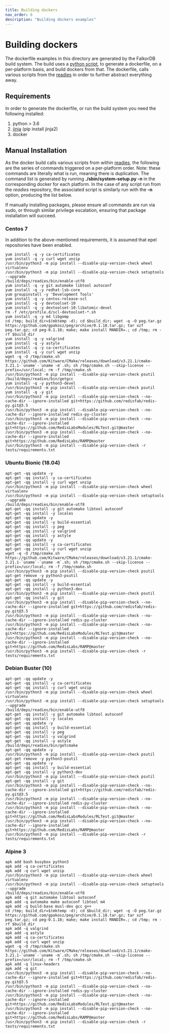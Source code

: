 ```yaml
---
title: Building dockers
nav_order: 6
description: "Building dockers examples"
---
```


# Building dockers

The dockerfile examples in this directory are generated by the FalkorDB build system.  The build uses a [python script](https://github.com/RedisLabsModules/readies/blob/master/bin/dockerwrapper), to generate a dockerfile, on a per-platform basis, and build dockers from that. The dockerfile, calls various scripts from the [readies](https://github.com/redislabsmodules/readies) in order to further abstract everything away.  

## Requirements

In order to generate the dockerfile, or run the build system you need the following installed:

1. python > 3.6
1. [jinja](https://jinja.palletsprojects.com)   (pip install jinja2)
1. docker

## Manual Installation

As the docker build calls various scripts from within [readies](https://github.com/redislabsmodules/readies), the following are the series of commands triggered on a per-platform order. Note: these commands are literally what is run, meaning there is duplication.  The command list is generated by running **./sbin/system-setup.py -n** in the corresponding docker for each platform.  In the case of any script run from the *readies* repository, the associated script is similarly run with the **-n** option, producing the list below.

If manually installing packages, please ensure all commands are run via sudo, or through similar privilege escalation, ensuring that package installation will succeed.

### Centos 7

In addition to the above-mentioned requirements, it is assumed that epel repositories have been enabled.

```
yum install -q -y ca-certificates
yum install -q -y curl wget unzip
/usr/bin/python3 -m pip install --disable-pip-version-check wheel virtualenv
/usr/bin/python3 -m pip install --disable-pip-version-check setuptools --upgrade
/build/deps/readies/bin/enable-utf8
yum install -q -y git automake libtool autoconf
yum install -q -y redhat-lsb-core
yum groupinstall -y 'Development Tools'
yum install -q -y centos-release-scl
yum install -q -y devtoolset-10
yum install -q -y devtoolset-10-libatomic-devel
rm -f /etc/profile.d/scl-devtoolset-*.sh
yum install -q -y m4 libgomp
cd /tmp; build_dir=$(mktemp -d); cd $build_dir; wget -q -O peg.tar.gz https://github.com/gpakosz/peg/archive/0.1.18.tar.gz; tar xzf peg.tar.gz; cd peg-0.1.18; make; make install MANDIR=.; cd /tmp; rm -rf $build_dir
yum install -q -y valgrind
yum install -q -y astyle
yum install -q -y ca-certificates
yum install -q -y curl wget unzip
wget -q -O /tmp/cmake.sh https://github.com/Kitware/CMake/releases/download/v3.21.1/cmake-3.21.1-`uname`-`uname -m`.sh; sh /tmp/cmake.sh --skip-license --prefix=/usr/local; rm -f /tmp/cmake.sh
/usr/bin/python3 -m pip install --disable-pip-version-check psutil
/build/deps/readies/bin/getgcc
yum install -q -y python3-devel
/usr/bin/python3 -m pip install --disable-pip-version-check psutil
yum install -q -y git
/usr/bin/python3 -m pip install --disable-pip-version-check --no-cache-dir --ignore-installed git+https://github.com/redisfab/redis-py.git@3.5
/usr/bin/python3 -m pip install --disable-pip-version-check --no-cache-dir --ignore-installed redis-py-cluster
/usr/bin/python3 -m pip install --disable-pip-version-check --no-cache-dir --ignore-installed git+https://github.com/RedisLabsModules/RLTest.git@master
/usr/bin/python3 -m pip install --disable-pip-version-check --no-cache-dir --ignore-installed git+https://github.com/RedisLabs/RAMP@master
/usr/bin/python3 -m pip install --disable-pip-version-check -r tests/requirements.txt
```

### Ubuntu Bionic (18.04)

```
apt-get -qq update -y
apt-get -qq install -y ca-certificates
apt-get -qq install -y curl wget unzip
/usr/bin/python3 -m pip install --disable-pip-version-check wheel virtualenv
/usr/bin/python3 -m pip install --disable-pip-version-check setuptools --upgrade
/build/deps/readies/bin/enable-utf8
apt-get -qq install -y git automake libtool autoconf
apt-get -qq install -y locales
apt-get -qq update -y
apt-get -qq install -y build-essential
apt-get -qq install -y peg
apt-get -qq install -y valgrind
apt-get -qq install -y astyle
apt-get -qq update -y
apt-get -qq install -y ca-certificates
apt-get -qq install -y curl wget unzip
wget -q -O /tmp/cmake.sh https://github.com/Kitware/CMake/releases/download/v3.21.1/cmake-3.21.1-`uname`-`uname -m`.sh; sh /tmp/cmake.sh --skip-license --prefix=/usr/local; rm -f /tmp/cmake.sh
/usr/bin/python3 -m pip install --disable-pip-version-check psutil
apt-get remove -y python3-psutil
apt-get -qq update -y
apt-get -qq install -y build-essential
apt-get -qq install -y python3-dev
/usr/bin/python3 -m pip install --disable-pip-version-check psutil
apt-get -qq install -y git
/usr/bin/python3 -m pip install --disable-pip-version-check --no-cache-dir --ignore-installed git+https://github.com/redisfab/redis-py.git@3.5
/usr/bin/python3 -m pip install --disable-pip-version-check --no-cache-dir --ignore-installed redis-py-cluster
/usr/bin/python3 -m pip install --disable-pip-version-check --no-cache-dir --ignore-installed git+https://github.com/RedisLabsModules/RLTest.git@master
/usr/bin/python3 -m pip install --disable-pip-version-check --no-cache-dir --ignore-installed git+https://github.com/RedisLabs/RAMP@master
/usr/bin/python3 -m pip install --disable-pip-version-check -r tests/requirements.txt
```

### Debian Buster (10)

```
apt-get -qq update -y
apt-get -qq install -y ca-certificates
apt-get -qq install -y curl wget unzip
/usr/bin/python3 -m pip install --disable-pip-version-check wheel virtualenv
/usr/bin/python3 -m pip install --disable-pip-version-check setuptools --upgrade
/build/deps/readies/bin/enable-utf8
apt-get -qq install -y git automake libtool autoconf
apt-get -qq install -y locales
apt-get -qq update -y
apt-get -qq install -y build-essential
apt-get -qq install -y peg
apt-get -qq install -y valgrind
apt-get -qq install -y astyle
/build/deps/readies/bin/getcmake
apt-get -qq update -y
/usr/bin/python3 -m pip install --disable-pip-version-check psutil
apt-get remove -y python3-psutil
apt-get -qq update -y
apt-get -qq install -y build-essential
apt-get -qq install -y python3-dev
/usr/bin/python3 -m pip install --disable-pip-version-check psutil
apt-get -qq install -y git
/usr/bin/python3 -m pip install --disable-pip-version-check --no-cache-dir --ignore-installed git+https://github.com/redisfab/redis-py.git@3.5
/usr/bin/python3 -m pip install --disable-pip-version-check --no-cache-dir --ignore-installed redis-py-cluster
/usr/bin/python3 -m pip install --disable-pip-version-check --no-cache-dir --ignore-installed git+https://github.com/RedisLabsModules/RLTest.git@master
/usr/bin/python3 -m pip install --disable-pip-version-check --no-cache-dir --ignore-installed git+https://github.com/RedisLabs/RAMP@master
/usr/bin/python3 -m pip install --disable-pip-version-check -r tests/requirements.txt
```

### Alpine 3

```
apk add bash busybox python3
apk add -q ca-certificates
apk add -q curl wget unzip
/usr/bin/python3 -m pip install --disable-pip-version-check wheel virtualenv
/usr/bin/python3 -m pip install --disable-pip-version-check setuptools --upgrade
/build/deps/readies/bin/enable-utf8
apk add -q git automake libtool autoconf
apk add -q automake make autoconf libtool m4
apk add -q build-base musl-dev gcc g++
cd /tmp; build_dir=$(mktemp -d); cd $build_dir; wget -q -O peg.tar.gz https://github.com/gpakosz/peg/archive/0.1.18.tar.gz; tar xzf peg.tar.gz; cd peg-0.1.18; make; make install MANDIR=.; cd /tmp; rm -rf $build_dir
apk add -q valgrind
apk add -q astyle
apk add -q ca-certificates
apk add -q curl wget unzip
wget -q -O /tmp/cmake.sh https://github.com/Kitware/CMake/releases/download/v3.21.1/cmake-3.21.1-`uname`-`uname -m`.sh; sh /tmp/cmake.sh --skip-license --prefix=/usr/local; rm -f /tmp/cmake.sh
apk add -q linux-headers
apk add -q git
/usr/bin/python3 -m pip install --disable-pip-version-check --no-cache-dir --ignore-installed git+https://github.com/redisfab/redis-py.git@3.5
/usr/bin/python3 -m pip install --disable-pip-version-check --no-cache-dir --ignore-installed redis-py-cluster
/usr/bin/python3 -m pip install --disable-pip-version-check --no-cache-dir --ignore-installed git+https://github.com/RedisLabsModules/RLTest.git@master
/usr/bin/python3 -m pip install --disable-pip-version-check --no-cache-dir --ignore-installed git+https://github.com/RedisLabs/RAMP@master
/usr/bin/python3 -m pip install --disable-pip-version-check -r tests/requirements.txt
```